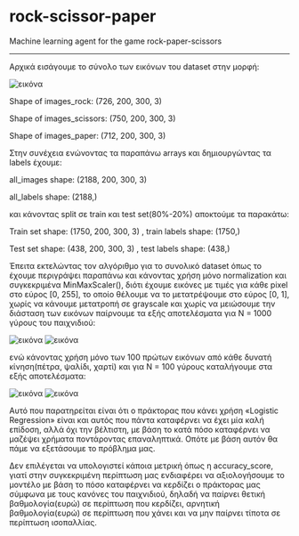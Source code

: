 # rock-scissor-paper
Machine learning agent for the game rock-paper-scissors

--------------------------------------------------------

Αρχικά εισάγουμε το σύνολο των εικόνων του dataset στην μορφή:

![εικόνα](https://github.com/aristospl/rock-scissor-paper/assets/157967279/6991258f-e470-4325-93b1-d05106b5fc6d)

Shape of images_rock: (726, 200, 300, 3)

Shape of images_scissors: (750, 200, 300, 3)

Shape of images_paper: (712, 200, 300, 3)

Στην συνέχεια ενώνοντας τα παραπάνω arrays και δημιουργώντας τα labels έχουμε:

all_images shape: (2188, 200, 300, 3)

all_labels shape: (2188,)

και κάνοντας split σε train και test set(80%-20%) αποκτούμε τα παρακάτω:

Train set shape: (1750, 200, 300, 3) , train labels shape: (1750,)

Test set shape: (438, 200, 300, 3) , test labels shape: (438,)

Έπειτα εκτελώντας τον αλγόριθμο για το συνολικό dataset όπως το έχουμε περιγράψει παραπάνω και κάνοντας χρήση μόνο normalization και συγκεκριμένα MinMaxScaler(), διότι έχουμε εικόνες με τιμές για κάθε pixel στο εύρος [0, 255], το οποίο θέλουμε να το μετατρέψουμε στο εύρος [0, 1], χωρίς να κάνουμε μετατροπή σε grayscale και χωρίς να μειώσουμε την διάσταση των εικόνων παίρνουμε τα εξής αποτελέσματα για Ν = 1000 γύρους του παιχνιδιού:

![εικόνα](https://github.com/aristospl/rock-scissor-paper/assets/157967279/b13b34ea-efa7-4fe1-a833-92ded0aff2d1)
![εικόνα](https://github.com/aristospl/rock-scissor-paper/assets/157967279/1bd025eb-f23e-4d12-9c1c-fdbdbd6cb2ea)

ενώ κάνοντας χρήση μόνο των 100 πρώτων εικόνων από κάθε δυνατή κίνηση(πέτρα, ψαλίδι, χαρτί) και για Ν = 100 γύρους καταλήγουμε στα εξής αποτελέσματα:

![εικόνα](https://github.com/aristospl/rock-scissor-paper/assets/157967279/abe801dd-513e-4b00-ae48-c31a556829dc)
![εικόνα](https://github.com/aristospl/rock-scissor-paper/assets/157967279/fcac87d6-3cbf-450e-b8b1-65338750505f)

Αυτό που παρατηρείται είναι ότι ο πράκτορας που κάνει χρήση «Logistic Regression» είναι και αυτός που πάντα καταφέρνει να έχει μία καλή επίδοση, αλλά όχι την βέλτιστη, με βάση το κατά πόσο καταφέρνει να μαζέψει χρήματα ποντάροντας επαναληπτικά. Οπότε με βάση αυτόν θα πάμε να εξετάσουμε το πρόβλημα μας.

Δεν επιλέγεται να υπολογιστεί κάποια μετρική όπως η accuracy_score, γιατί στην συγκεκριμένη περίπτωση μας ενδιαφέρει να αξιολογήσουμε το μοντέλο με βάση το πόσο καταφέρνει να κερδίζει ο πράκτορας μας σύμφωνα με τους κανόνες του παιχνιδιού, δηλαδή να παίρνει θετική βαθμολογία(ευρώ) σε περίπτωση που κερδίζει, αρνητική βαθμολογία(ευρώ) σε περίπτωση που χάνει και να μην παίρνει τίποτα σε περίπτωση ισοπαλλίας.

















